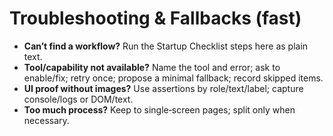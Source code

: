 # Troubleshooting & Fallbacks (fast)

- **Can’t find a workflow?** Run the Startup Checklist steps here as plain text.
- **Tool/capability not available?** Name the tool and error; ask to enable/fix; retry once; propose a minimal fallback; record skipped items.
- **UI proof without images?** Use assertions by role/text/label; capture console/logs or DOM/text.
- **Too much process?** Keep to single‑screen pages; split only when necessary.
